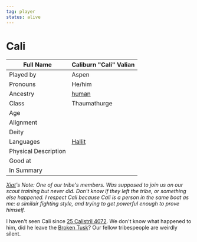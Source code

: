 ```yaml
---
tag: player
status: alive
---
```

# Cali
| Full Name            | Caliburn "Cali" Valian |
| -------------------- | ---------------------- |
| Played by            | Aspen                  |
| Pronouns             | He/him |
| Ancestry             | [human](human)                  |
| Class     | Thaumathurge           |
| Age                  |                        |
| Alignment            |                        |
| Deity                |                        |
| Languages | [Hallit](Hallit) |
| Physical Description |                        |
| Good at              |                        |
| In Summary           |                        |

*[Xiat](Xiat)'s Note: One of our tribe's members. Was supposed to join us on our scout training but never did. Don't know if they left the tribe, or something else happened. I respect Cali because Cali is a person in the same boat as me: a similair fighting style, and trying to get powerful enough to prove himself.* 

I haven't seen Cali since [25 Calistril 4072](../../Playing-Notes/Session-1.md#25%20Calistril%204072). We don't know what happened to him, did he leave the [Broken Tusk](Broken-Tusk)? Our fellow tribespeople are weirdly silent. 